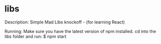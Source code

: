 # libs

Description:	Simple Mad Libs knockoff - (for learning React)

Running:	Make sure you have the latest version of npm installed.
		cd into the libs folder and run: $ npm start
	
